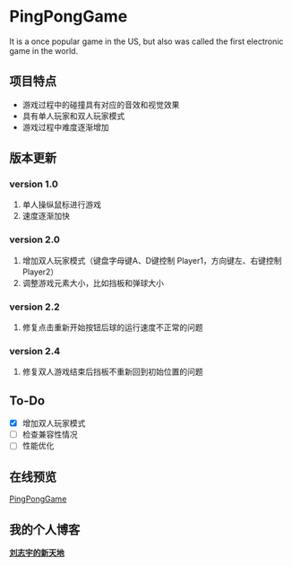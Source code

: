# PingPongGame
It is a once popular game in the US, but also was called the first electronic game in the world.

## 项目特点
* 游戏过程中的碰撞具有对应的音效和视觉效果
* 具有单人玩家和双人玩家模式
* 游戏过程中难度逐渐增加

## 版本更新
### version 1.0

1. 单人操纵鼠标进行游戏
2. 速度逐渐加快

### version 2.0
1. 增加双人玩家模式（键盘字母键A、D键控制 Player1，方向键左、右键控制 Player2）
2. 调整游戏元素大小，比如挡板和弹球大小

### version 2.2
1. 修复点击重新开始按钮后球的运行速度不正常的问题

### version 2.4
1. 修复双人游戏结束后挡板不重新回到初始位置的问题

## To-Do

- [x] 增加双人玩家模式
- [ ] 检查兼容性情况
- [ ] 性能优化

## 在线预览
[PingPongGame](http://barryliu1995.studio/PingPongGame/)


## 我的个人博客
**[刘志宇的新天地](http://barryliu1995.studio/)**
